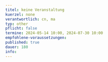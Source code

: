 ```yaml
---
titel: keine Veranstaltung
kuerzel: none
verantwortlich: cn, ma
typ: other
pflicht: false
termine: 2024-05-14 10:00, 2024-07-30 10:00
empfohlene-voraussetzungen: 
published: true
dauer: 180
info: 
---
```


